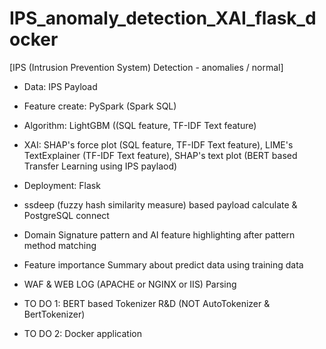 # IPS_anomaly_detection_XAI_flask_docker

[IPS (Intrusion Prevention System) Detection - anomalies / normal]

- Data: IPS Payload
- Feature create: PySpark (Spark SQL)
- Algorithm: LightGBM ((SQL feature, TF-IDF Text feature)
- XAI: SHAP's force plot (SQL feature, TF-IDF Text feature), LIME's TextExplainer (TF-IDF Text feature), SHAP's text plot (BERT based Transfer Learning using IPS paylaod)
- Deployment: Flask
- ssdeep (fuzzy hash similarity measure) based payload calculate & PostgreSQL connect
- Domain Signature pattern and AI feature highlighting after pattern method matching
- Feature importance Summary about predict data using training data
- WAF & WEB LOG (APACHE or NGINX or IIS) Parsing

- TO DO 1: BERT based Tokenizer R&D (NOT AutoTokenizer & BertTokenizer)
- TO DO 2: Docker application
